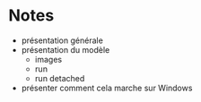 # Notes

* présentation générale
* présentation du modèle
    * images
    * run
    * run detached
* présenter comment cela marche sur Windows
